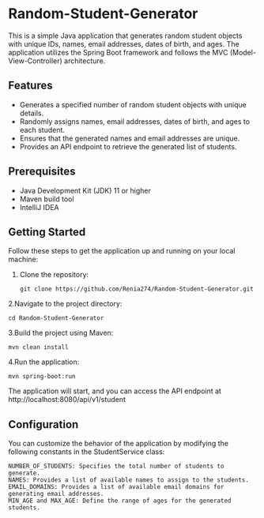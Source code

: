 # Random-Student-Generator

This is a simple Java application that generates random student objects with unique IDs, names, email addresses, dates of birth, and ages. The application utilizes the Spring Boot framework and follows the MVC (Model-View-Controller) architecture.

## Features

- Generates a specified number of random student objects with unique details.
- Randomly assigns names, email addresses, dates of birth, and ages to each student.
- Ensures that the generated names and email addresses are unique.
- Provides an API endpoint to retrieve the generated list of students.

## Prerequisites

- Java Development Kit (JDK) 11 or higher
- Maven build tool
- IntelliJ IDEA

## Getting Started

Follow these steps to get the application up and running on your local machine:

1. Clone the repository:

       git clone https://github.com/Renia274/Random-Student-Generator.git

2.Navigate to the project directory:

    cd Random-Student-Generator

3.Build the project using Maven:

    mvn clean install

4.Run the application:

    mvn spring-boot:run

   The application will start, and you can access the API endpoint at http://localhost:8080/api/v1/student
    
## Configuration

You can customize the behavior of the application by modifying the following constants in the StudentService class:

    NUMBER_OF_STUDENTS: Specifies the total number of students to generate.
    NAMES: Provides a list of available names to assign to the students.
    EMAIL_DOMAINS: Provides a list of available email domains for generating email addresses.
    MIN_AGE and MAX_AGE: Define the range of ages for the generated students.

